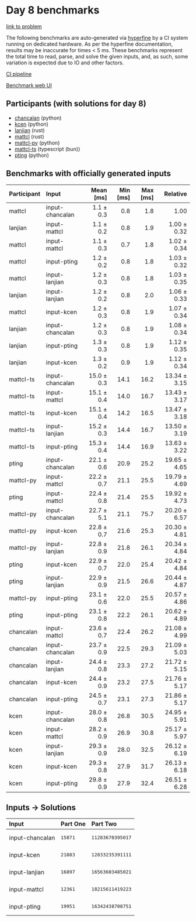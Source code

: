# Day 8 benchmarks

[link to problem](https://adventofcode.com/2023/day/8)

The following benchmarks are auto-generated via
[hyperfine](https://github.com/sharkdp/hyperfine) by a CI system running on
dedicated hardware. As per the hyperfine documentation, results may be
inaccurate for times < 5 ms. These benchmarks represent the total time to read,
parse, and solve the given inputs, and, as such, some variation is expected due
to IO and other factors.

[CI pipeline](http://ci.papercode.net:8080/teams/main/pipelines/aoc2023)

[Benchmark web UI](https://aoc.ancalagon.black)


## Participants (with solutions for day 8)

- [chancalan](https://github.com/chancalan/aoc2023) (python)
- [kcen](https://github.com/kcen/aoc2023) (python)
- [lanjian](https://github.com/lanjian/aoc-2023) (rust)
- [mattcl](https://github.com/mattcl/aoc2023) (rust)
- [mattcl-py](https://github.com/mattcl/aoc2023-py) (python)
- [mattcl-ts](https://github.com/mattcl/aoc2023-js) (typescript (bun))
- [pting](https://github.com/pting/aoc2023) (python)


## Benchmarks with officially generated inputs

| Participant | Input | Mean [ms] | Min [ms] | Max [ms] | Relative |
|:---|:---|---:|---:|---:|---:|
| mattcl | input-chancalan | 1.1 ± 0.3 | 0.8 | 1.8 | 1.00 |
| lanjian | input-mattcl | 1.1 ± 0.2 | 0.8 | 1.9 | 1.00 ± 0.32 |
| mattcl | input-mattcl | 1.1 ± 0.3 | 0.7 | 1.8 | 1.02 ± 0.34 |
| mattcl | input-pting | 1.2 ± 0.2 | 0.8 | 1.8 | 1.03 ± 0.32 |
| mattcl | input-lanjian | 1.2 ± 0.3 | 0.8 | 1.8 | 1.03 ± 0.35 |
| lanjian | input-lanjian | 1.2 ± 0.2 | 0.8 | 2.0 | 1.06 ± 0.33 |
| mattcl | input-kcen | 1.2 ± 0.3 | 0.8 | 1.9 | 1.07 ± 0.34 |
| lanjian | input-chancalan | 1.2 ± 0.3 | 0.8 | 1.9 | 1.08 ± 0.34 |
| lanjian | input-pting | 1.3 ± 0.3 | 0.8 | 1.9 | 1.12 ± 0.35 |
| lanjian | input-kcen | 1.3 ± 0.2 | 0.9 | 1.9 | 1.12 ± 0.34 |
| mattcl-ts | input-chancalan | 15.0 ± 0.3 | 14.1 | 16.2 | 13.34 ± 3.15 |
| mattcl-ts | input-mattcl | 15.1 ± 0.4 | 14.0 | 16.7 | 13.43 ± 3.17 |
| mattcl-ts | input-kcen | 15.1 ± 0.4 | 14.2 | 16.5 | 13.47 ± 3.18 |
| mattcl-ts | input-lanjian | 15.2 ± 0.3 | 14.4 | 16.7 | 13.50 ± 3.19 |
| mattcl-ts | input-pting | 15.3 ± 0.4 | 14.4 | 16.9 | 13.63 ± 3.22 |
| pting | input-chancalan | 22.1 ± 0.6 | 20.9 | 25.2 | 19.65 ± 4.65 |
| mattcl-py | input-mattcl | 22.2 ± 0.7 | 21.1 | 25.5 | 19.79 ± 4.69 |
| pting | input-mattcl | 22.4 ± 0.8 | 21.4 | 25.5 | 19.92 ± 4.73 |
| mattcl-py | input-chancalan | 22.7 ± 5.1 | 21.1 | 75.7 | 20.20 ± 6.57 |
| mattcl-py | input-kcen | 22.8 ± 0.7 | 21.6 | 25.3 | 20.30 ± 4.81 |
| mattcl-py | input-lanjian | 22.8 ± 0.9 | 21.8 | 26.1 | 20.34 ± 4.84 |
| pting | input-kcen | 22.9 ± 0.7 | 22.0 | 25.4 | 20.42 ± 4.84 |
| pting | input-lanjian | 22.9 ± 0.9 | 21.5 | 26.6 | 20.44 ± 4.87 |
| mattcl-py | input-pting | 23.1 ± 0.6 | 22.0 | 25.5 | 20.57 ± 4.86 |
| pting | input-pting | 23.1 ± 0.8 | 22.2 | 26.1 | 20.62 ± 4.89 |
| chancalan | input-mattcl | 23.6 ± 0.7 | 22.4 | 26.2 | 21.08 ± 4.99 |
| chancalan | input-chancalan | 23.7 ± 0.9 | 22.5 | 29.3 | 21.09 ± 5.03 |
| chancalan | input-lanjian | 24.4 ± 0.8 | 23.3 | 27.2 | 21.72 ± 5.15 |
| chancalan | input-kcen | 24.4 ± 0.9 | 23.2 | 27.5 | 21.76 ± 5.17 |
| chancalan | input-pting | 24.5 ± 0.7 | 23.1 | 27.3 | 21.86 ± 5.17 |
| kcen | input-chancalan | 28.0 ± 0.8 | 26.8 | 30.5 | 24.95 ± 5.91 |
| kcen | input-mattcl | 28.2 ± 0.9 | 26.9 | 30.8 | 25.17 ± 5.97 |
| kcen | input-lanjian | 29.3 ± 0.9 | 28.0 | 32.5 | 26.12 ± 6.19 |
| kcen | input-kcen | 29.3 ± 0.8 | 27.9 | 31.7 | 26.13 ± 6.18 |
| kcen | input-pting | 29.8 ± 0.9 | 27.9 | 32.4 | 26.51 ± 6.28 |


## Inputs -> Solutions

| Input | Part One | Part Two |
|:---|:---|:---|
|input-chancalan|<pre>15871</pre>|<pre>11283670395017</pre>|
|input-kcen|<pre>21883</pre>|<pre>12833235391111</pre>|
|input-lanjian|<pre>16897</pre>|<pre>16563603485021</pre>|
|input-mattcl|<pre>12361</pre>|<pre>18215611419223</pre>|
|input-pting|<pre>19951</pre>|<pre>16342438708751</pre>|